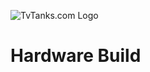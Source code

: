 ![TvTanks.com Logo](https://raw.githubusercontent.com/martinvicknair/tvtanks.com/main/images/tvtanktv.JPG)

# Hardware Build
